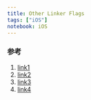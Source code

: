 ```yaml
---
title: Other Linker Flags
tags: ["iOS"]
notebook: iOS
---
```


### 参考
1. [link1](https://zcwlwen.online/2017/01/16/iOS%E4%B8%AD%E5%85%B3%E4%BA%8EOther-Linker-Flags/)
2. [link2](https://onevcat.com/2016/01/create-framework/)
3. [link3](http://www.jianshu.com/p/761fca990325)
4. [link4](http://blog.csdn.net/hp_truth/article/details/45043815)